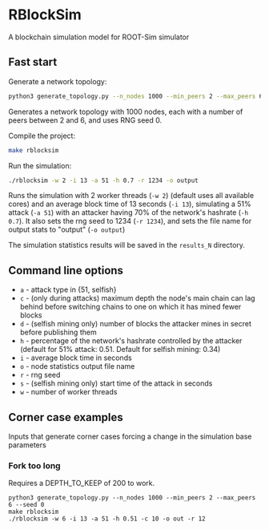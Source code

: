 # RBlockSim
A blockchain simulation model for ROOT-Sim simulator

## Fast start
Generate a network topology:
```bash
python3 generate_topology.py --n_nodes 1000 --min_peers 2 --max_peers 6 --seed 0
```
Generates a network topology with 1000 nodes, each with a number of peers between 2 and 6, and uses RNG seed 0.

Compile the project:
```bash
make rblocksim
```

Run the simulation:
```bash
./rblocksim -w 2 -i 13 -a 51 -h 0.7 -r 1234 -o output
```
Runs the simulation with 2 worker threads (`-w 2`) (default uses all available cores) and an average block time of 13 seconds (`-i 13`),
simulating a 51% attack (`-a 51`) with an attacker having 70% of the network's hashrate (`-h 0.7`). It also sets the rng seed to 1234 (`-r 1234`),
and sets the file name for output stats to "output" (`-o output`)

The simulation statistics results will be saved in the `results_N` directory.

## Command line options
- `a` - attack type in {51, selfish}
- `c` - (only during attacks) maximum depth the node's main chain can lag behind before switching chains to one on which it has mined fewer blocks
- `d` - (selfish mining only) number of blocks the attacker mines in secret before publishing them
- `h` - percentage of the network's hashrate controlled by the attacker (default for 51% attack: 0.51. Default for selfish mining: 0.34)
- `i` - average block time in seconds
- `o` - node statistics output file name
- `r` - rng seed
- `s` - (selfish mining only) start time of the attack in seconds
- `w` - number of worker threads

## Corner case examples
Inputs that generate corner cases forcing a change in the simulation base parameters

### Fork too long
Requires a DEPTH_TO_KEEP of 200 to work.
```
python3 generate_topology.py --n_nodes 1000 --min_peers 2 --max_peers 6 --seed 0
make rblocksim
./rblocksim -w 6 -i 13 -a 51 -h 0.51 -c 10 -o out -r 12
```

